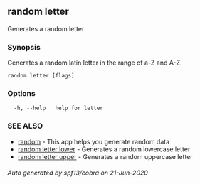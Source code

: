 ## random letter

Generates a random letter

### Synopsis

Generates a random latin letter in the range of a-Z and A-Z.

```
random letter [flags]
```

### Options

```
  -h, --help   help for letter
```

### SEE ALSO

* [random](random.md)	 - This app helps you generate random data
* [random letter lower](random_letter_lower.md)	 - Generates a random lowercase letter
* [random letter upper](random_letter_upper.md)	 - Generates a random uppercase letter

###### Auto generated by spf13/cobra on 21-Jun-2020
